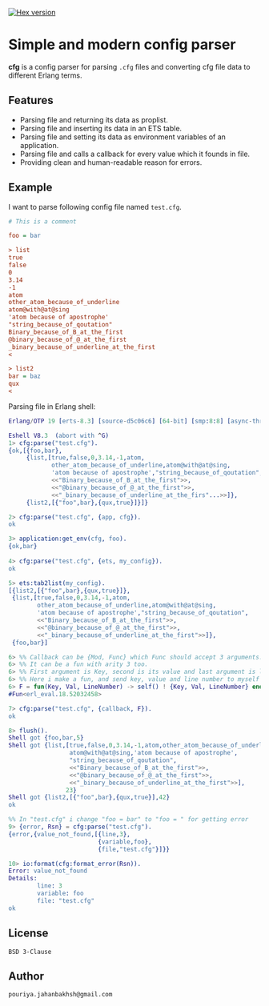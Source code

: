 [![Hex version](https://img.shields.io/hexpm/v/cfg.svg "Hex version")](https://hex.pm/packages/cfg)

# Simple and modern config parser
**cfg** is a config parser for parsing `.cfg` files and converting cfg file data to different Erlang terms.

## Features
* Parsing file and returning its data as proplist.
* Parsing file and inserting its data in an ETS table.  
* Parsing file and setting its data as environment variables of an application.  
* Parsing file and calls a callback for every value which it founds in file.
* Providing clean and human-readable reason for errors.

## Example
I want to parse following config file named `test.cfg`.  
```cfg
# This is a comment

foo = bar

> list
true
false
0
3.14
-1
atom
other_atom_because_of_underline
atom@with@at@sing
'atom because of apostrophe'
"string_because_of_qoutation"
Binary_because_of_B_at_the_first
@binary_because_of_@_at_the_first
_binary_because_of_underline_at_the_first
<

> list2
bar = baz
qux
<
```
Parsing file in Erlang shell:
```erlang
Erlang/OTP 19 [erts-8.3] [source-d5c06c6] [64-bit] [smp:8:8] [async-threads:0] [hipe] [kernel-poll:false]

Eshell V8.3  (abort with ^G)
1> cfg:parse("test.cfg").
{ok,[{foo,bar},
     {list,[true,false,0,3.14,-1,atom,
            other_atom_because_of_underline,atom@with@at@sing,
            'atom because of apostrophe',"string_because_of_qoutation",
            <<"Binary_because_of_B_at_the_first">>,
            <<"@binary_because_of_@_at_the_first">>,
            <<"_binary_because_of_underline_at_the_firs"...>>]},
     {list2,[{"foo",bar},{qux,true}]}]}

2> cfg:parse("test.cfg", {app, cfg}).
ok

3> application:get_env(cfg, foo).
{ok,bar}
 
4> cfg:parse("test.cfg", {ets, my_config}).
ok

5> ets:tab2list(my_config).
[{list2,[{"foo",bar},{qux,true}]},
 {list,[true,false,0,3.14,-1,atom,
        other_atom_because_of_underline,atom@with@at@sing,
        'atom because of apostrophe',"string_because_of_qoutation",
        <<"Binary_because_of_B_at_the_first">>,
        <<"@binary_because_of_@_at_the_first">>,
        <<"_binary_because_of_underline_at_the_first">>]},
 {foo,bar}]

6> %% Callback can be {Mod, Func} which Func should accept 3 arguments.
6> %% It can be a fun with arity 3 too.
6> %% First argument is Key, second is its value and last argument is line number of data.
6> %% Here i make a fun, and send key, value and line number to myself as Erlang message.
6> F = fun(Key, Val, LineNumber) -> self() ! {Key, Val, LineNumber} end.   
#Fun<erl_eval.18.52032458>

7> cfg:parse("test.cfg", {callback, F}).                                
ok

8> flush().
Shell got {foo,bar,5}
Shell got {list,[true,false,0,3.14,-1,atom,other_atom_because_of_underline,
                 atom@with@at@sing,'atom because of apostrophe',
                 "string_because_of_qoutation",
                 <<"Binary_because_of_B_at_the_first">>,
                 <<"@binary_because_of_@_at_the_first">>,
                 <<"_binary_because_of_underline_at_the_first">>],
                23}
Shell got {list2,[{"foo",bar},{qux,true}],42}
ok

%% In "test.cfg" i change "foo = bar" to "foo = " for getting error
9> {error, Rsn} = cfg:parse("test.cfg").                                                                 
{error,{value_not_found,[{line,3},
                         {variable,foo},
                         {file,"test.cfg"}]}}

10> io:format(cfg:format_error(Rsn)).
Error: value_not_found
Details:
        line: 3
        variable: foo
        file: "test.cfg"
ok
```

## License
`BSD 3-Clause`

## Author
`pouriya.jahanbakhsh@gmail.com`